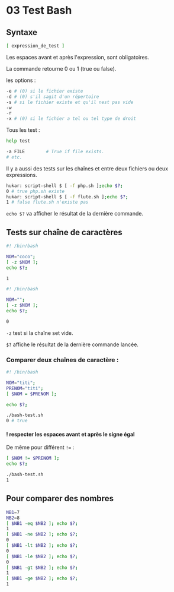 # 03 Test Bash

## Syntaxe

```bash
[ expression_de_test ]
```

Les espaces avant et après l'expression, sont obligatoires.

La commande retourne 0 ou 1 (true ou false).

les options :

```bash
-e # (0) si le fichier existe
-d # (0) s'il sagit d'un répertoire
-s # si le fichier existe et qu'il nest pas vide
-w
-r
-x # (0) si le fichier a tel ou tel type de droit
```

Tous les test :

```bash
help test
```

```bash
-a FILE        # True if file exists.
# etc.
```

Il y a aussi des tests sur les chaînes et entre deux fichiers ou deux expressions.

```bash
hukar: script-shell $ [ -f php.sh ];echo $?;
0 # true php.sh existe
hukar: script-shell $ [ -f flute.sh ];echo $?;
1 # false flute.sh n'existe pas
```

`echo $?` va afficher le résultat de la dernière commande.

## Tests sur chaîne de caractères

```bash
#! /bin/bash

NOM="coco";
[ -z $NOM ];
echo $?;
```

```bash
1
```

```bash
#! /bin/bash

NOM="";
[ -z $NOM ];
echo $?;
```

```bash
0
```

`-z` test si la chaîne set vide.

`$?` affiche le résultat de la dernière commande lancée.

### Comparer deux chaînes de caractère :

```bash
#! /bin/bash

NOM="titi";
PRENOM="titi";
[ $NOM = $PRENOM ];

echo $?;
```

```bash
./bash-test.sh
0 # true
```

#### ! respecter les espaces avant et après le signe égal

De même pour différent `!=` :

```bash
[ $NOM != $PRENOM ];
echo $?;
```

```bash
./bash-test.sh
1
```

## Pour comparer des nombres

```bash
NB1=7
NB2=8
[ $NB1 -eq $NB2 ]; echo $?;
1
[ $NB1 -ne $NB2 ]; echo $?;
0
[ $NB1 -lt $NB2 ]; echo $?;
0
[ $NB1 -le $NB2 ]; echo $?;
0
[ $NB1 -gt $NB2 ]; echo $?;
1
[ $NB1 -ge $NB2 ]; echo $?;
1
```

